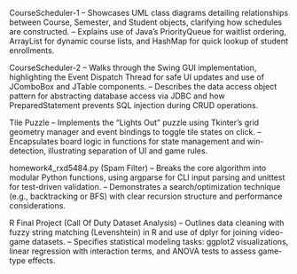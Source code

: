 CourseScheduler-1 
– Showcases UML class diagrams detailing relationships between Course, Semester, and Student objects, clarifying how schedules are constructed.
– Explains use of Java’s PriorityQueue for waitlist ordering, ArrayList for dynamic course lists, and HashMap for quick lookup of student enrollments.

CourseScheduler-2
– Walks through the Swing GUI implementation, highlighting the Event Dispatch Thread for safe UI updates and use of JComboBox and JTable components.
– Describes the data access object pattern for abstracting database access via JDBC and how PreparedStatement prevents SQL injection during CRUD operations.

 Tile Puzzle
– Implements the “Lights Out” puzzle using Tkinter’s grid geometry manager and event bindings to toggle tile states on click.
– Encapsulates board logic in functions for state management and win-detection, illustrating separation of UI and game rules.

homework4_rxd5484.py  (Spam Filter)
– Breaks the core algorithm into modular Python functions, using argparse for CLI input parsing and unittest for test-driven validation.
– Demonstrates a search/optimization technique (e.g., backtracking or BFS) with clear recursion structure and performance considerations.

R Final Project (Call Of Duty Dataset Analysis)
– Outlines data cleaning with fuzzy string matching (Levenshtein) in R and use of dplyr for joining video-game datasets.
– Specifies statistical modeling tasks: ggplot2 visualizations, linear regression with interaction terms, and ANOVA tests to assess game-type effects.






